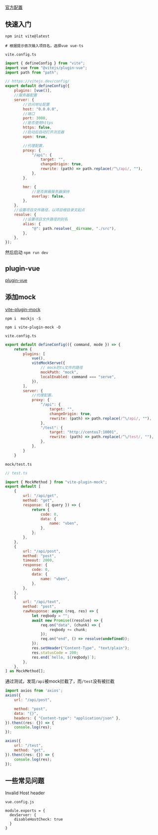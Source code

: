 [官方配置](https://vitejs.dev/config/)
## 快速入门

```shell
npm init vite@latest

# 根据提示依次输入项目名，选择vue vue-ts

```

`vite.config.ts`
```js
import { defineConfig } from "vite";
import vue from "@vitejs/plugin-vue";
import path from "path";

// https://vitejs.dev/config/
export default defineConfig({
	plugins: [vue()],
	//服务器配置
	server: {
		//访问地址配置
		host: "0.0.0.0",
		//端口
		port: 3000,
		//是否使用https
		https: false,
		//启动后自动打开浏览器
		open: true,

		//代理配置，
		proxy: {
			"/api": {
				target: "",
				changeOrigin: true,
				rewrite: (path) => path.replace(/^\/api/, ""),
			},
		},

		hmr: {
			//是否屏蔽服务器保持
			overlay: false,
		},
	},
	//设置项目文件路径，以项目根目录文起点
	resolve: {
		//设置项目文件路径的别名
		alias: {
			"@": path.resolve(__dirname, "./src"),
		},
	},
});
```

然后启动
`npm run dev`

##  plugin-vue

[plugin-vue](https://github.com/vitejs/vite/tree/main/packages/plugin-vue#example-for-passing-options-to-vuecompiler-dom)

## 添加mock

[vite-plugin-mock](https://github.com/anncwb/vite-plugin-mock)

```shell
npm i  mockjs -S

npm i vite-plugin-mock -D

```


`vite.config.ts`

```js
export default defineConfig(({ command, mode }) => {
	return {
		plugins: [
			vue(),
			viteMockServe({
				// mock的ts文件的路径
				mockPath: "mock",
				localEnabled: command === "serve",
			}),
		],
		server: {
			//代理配置，
			proxy: {
				"/api": {
					target: "",
					changeOrigin: true,
					rewrite: (path) => path.replace(/^\/api/, ""),
				},
				"/test": {
					target: "http://centos7:10001",
					rewrite: (path) => path.replace(/^\/test/, ""),
				},
			},
		}
	}
```


`mock/test.ts`

```js
// test.ts

import { MockMethod } from "vite-plugin-mock";
export default [
	{
		url: "/api/get",
		method: "get",
		response: ({ query }) => {
			return {
				code: 0,
				data: {
					name: "vben",
				},
			};
		},
	},
	{
		url: "/api/post",
		method: "post",
		timeout: 2000,
		response: {
			code: 0,
			data: {
				name: "vben",
			},
		},
	},
	{
		url: "/api/text",
		method: "post",
		rawResponse: async (req, res) => {
			let reqbody = "";
			await new Promise((resolve) => {
				req.on("data", (chunk) => {
					reqbody += chunk;
				});
				req.on("end", () => resolve(undefined));
			});
			res.setHeader("Content-Type", "text/plain");
			res.statusCode = 200;
			res.end(`hello, ${reqbody}`);
		},
	},
] as MockMethod[];

```



通过测试，发现`/api`被mock拦截了，而`/test`没有被拦截

```js
import axios from 'axios';
axios({
	url: "/api/post",

	method: "post",
	data: "{}",
	headers: { "Content-type": "application/json" },
}).then((res: {}) => {
	console.log(res);
});

axios({
	url: "/test",
	method: "get",
}).then((res: {}) => {
	console.log(res);
});
```

## 一些常见问题


Invalid Host header


`vue.config.js`
```javascriot
module.exports = {
  devServer: {
    disableHostCheck: true
  }
}
```